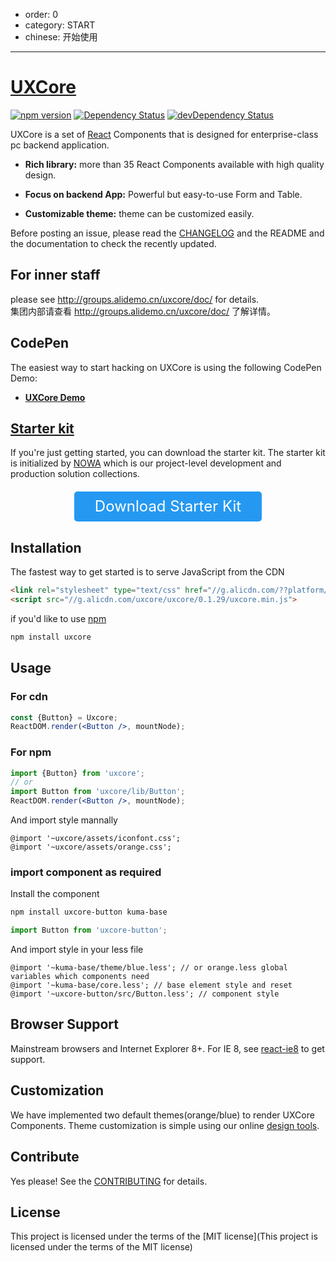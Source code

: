 - order: 0
- category: START
- chinese: 开始使用

---

# [UXCore](http://uxco.re/)

[![npm version](https://img.shields.io/npm/v/uxcore.svg?style=flat-square)](https://www.npmjs.com/package/uxcore) [![Dependency Status](https://img.shields.io/david/uxcore/uxcore.svg?label=deps&style=flat-square)](https://david-dm.org/uxcore/uxcore) [![devDependency Status](https://img.shields.io/david/dev/uxcore/uxcore.svg?label=devDeps&style=flat-square)](https://david-dm.org/uxcore/uxcore#info=devDependencies)

UXCore is a set of [React](http://facebook.github.io/react/) Components that is designed for enterprise-class pc backend application.

* **Rich library:** more than 35 React Components available with high quality design.

* **Focus on backend App:** Powerful but easy-to-use Form and Table.

* **Customizable theme:** theme can be customized easily.

Before posting an issue, please read the [CHANGELOG](https://github.com/uxcore/uxcore/releases) and the README and the documentation to check the recently updated.

## For inner staff

please see http://groups.alidemo.cn/uxcore/doc/ for details.  
集团内部请查看 http://groups.alidemo.cn/uxcore/doc/ 了解详情。

## CodePen

The easiest way to start hacking on UXCore is using the following CodePen Demo:

* **[UXCore Demo](http://codepen.io/eternalsky/pen/qZwNVL)**

## [Starter kit](https://github.com/uxcore/starter-kit)

If you're just getting started, you can download the starter kit. The starter kit is initialized by [NOWA](http://nowa-webpack.github.io/web/index.html?en) which is our project-level development and production solution collections.

<a style="height: 48px;line-height: 48px;font-size:24px;text-align:center;width: 300px;background: #2599f2;color: white;display:block;border-radius: 5px;margin: 20px auto;text-decoration:none;" href="https://github.com/uxcore/starter-kit/archive/master.zip" target="_blank">Download Starter Kit</a>

## Installation

The fastest way to get started is to serve JavaScript from the CDN

```html
<link rel="stylesheet" type="text/css" href="//g.alicdn.com/??platform/common/s/1.1/global/global.css,uxcore/uxcore-kuma/2.2.1/orange.min.css">
<script src="//g.alicdn.com/uxcore/uxcore/0.1.29/uxcore.min.js">
```

if you'd like to use [npm](npmjs.com)

```sh
npm install uxcore
```

## Usage

### For cdn

```jsx
const {Button} = Uxcore;
ReactDOM.render(<Button />, mountNode);
```

### For npm
```jsx
import {Button} from 'uxcore';
// or
import Button from 'uxcore/lib/Button';
ReactDOM.render(<Button />, mountNode);
```

And import style mannally

```less
@import '~uxcore/assets/iconfont.css';
@import '~uxcore/assets/orange.css';
```

### import component as required

Install the component

```sh
npm install uxcore-button kuma-base
```

```jsx
import Button from 'uxcore-button';
```

And import style in your less file

```less
@import '~kuma-base/theme/blue.less'; // or orange.less global variables which components need
@import '~kuma-base/core.less'; // base element style and reset
@import '~uxcore-button/src/Button.less'; // component style
```


## Browser Support

Mainstream browsers and Internet Explorer 8+. For IE 8, see [react-ie8](https://github.com/xcatliu/react-ie8) to get support.  

## Customization

We have implemented two default themes(orange/blue) to render UXCore Components. Theme customization is simple using our online [design tools](http://uxco.re/theme/builder).

## Contribute

Yes please! See the [CONTRIBUTING](https://github.com/uxcore/uxcore/blob/master/CONTRIBUTING.md) for details.

## License

This project is licensed under the terms of the [MIT license](This project is licensed under the terms of the MIT license)

